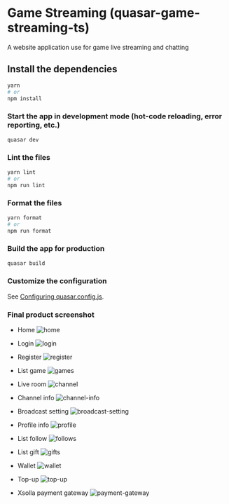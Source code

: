 # Game Streaming (quasar-game-streaming-ts)

A website application use for game live streaming and chatting

## Install the dependencies
```bash
yarn
# or
npm install
```

### Start the app in development mode (hot-code reloading, error reporting, etc.)
```bash
quasar dev
```


### Lint the files
```bash
yarn lint
# or
npm run lint
```


### Format the files
```bash
yarn format
# or
npm run format
```



### Build the app for production
```bash
quasar build
```

### Customize the configuration
See [Configuring quasar.config.js](https://v2.quasar.dev/quasar-cli-vite/quasar-config-js).

### Final product screenshot

-	Home
![home](./docs/images/home.JPG)

-	Login
![login](./docs/images/login.JPG)

-	Register
![register](./docs/images/dangky.JPG)

-	List game
![games](./docs/images/games.JPG)

-	Live room
![channel](./docs/images/channel.JPG)

-	Channel info
![channel-info](./docs/images/channelinfo.JPG)

-	Broadcast setting
![broadcast-setting](./docs/images/caidatbroadcast.JPG)

-	Profile info
![profile](./docs/images/hoso.JPG)

-	List follow
![follows](./docs/images/follow.JPG)

-	List gift
![gifts](./docs/images/gift.JPG)

-	Wallet
![wallet](./docs/images/donate.JPG)

-	Top-up
![top-up](./docs/images/naptien.JPG)

-	Xsolla payment gateway
![payment-gateway](./docs/images/thanhtoan.JPG)



